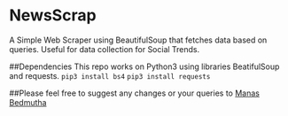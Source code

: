# NewsScrap
A Simple Web Scraper using BeautifulSoup that fetches data based on queries. Useful for data collection for Social Trends.

##Dependencies
This repo works on Python3 using libraries BeatifulSoup and requests.
`pip3 install bs4`
`pip3 install requests`

##Please feel free to suggest any changes or your queries to [Manas Bedmutha](manasbedmutha98@gmail.com)
